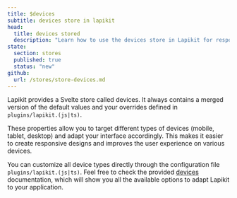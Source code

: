 ```yaml
---
title: $devices
subtitle: devices store in lapikit
head:
  title: devices stored
  description: "Learn how to use the devices store in Lapikit for responsive design."
state:
  section: stores
  published: true
  status: "new"
github:
  url: /stores/store-devices.md
---
```


<script>
    import { Sandbox } from '$lib/components/index.js';
    // actions
    import DeviceStoredBase from "$lib/components/docs/stores/store-devices.svelte?raw";
</script>

Lapikit provides a Svelte store called devices.
It always contains a merged version of the default values and your overrides defined in `plugins/lapikit.(js|ts)`.

These properties allow you to target different types of devices (mobile, tablet, desktop) and adapt your interface accordingly. This makes it easier to create responsive designs and improves the user experience on various devices.

<Sandbox name="use-stored-devices" code={DeviceStoredBase}/>

You can customize all device types directly through the configuration file `plugins/lapikit.(js|ts)`. Feel free to check the provided [devices](/docs/customize) documentation, which will show you all the available options to adapt Lapikit to your application.
